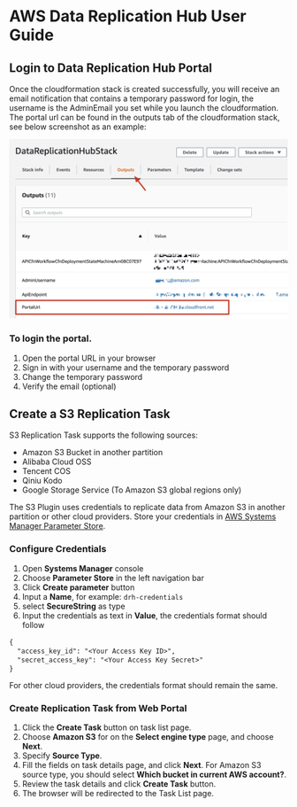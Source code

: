 # AWS Data Replication Hub User Guide

## Login to Data Replication Hub Portal

Once the cloudformation stack is created successfully, you will receive an email notification that contains a temporary password for login, the username is the AdminEmail you set while you launch the cloudformation.
The portal url can be found in the outputs tab of the cloudformation stack, see below screenshot as an example:

![portal](images/portal.jpg)

### To login the portal.

1. Open the portal URL in your browser
1. Sign in with your username and the temporary password
1. Change the temporary password
1. Verify the email (optional)

## Create a S3 Replication Task

S3 Replication Task supports the following sources:
* Amazon S3 Bucket in another partition
* Alibaba Cloud OSS
* Tencent COS
* Qiniu Kodo
* Google Storage Service (To Amazon S3 global regions only)

The S3 Plugin uses credentials to replicate data from Amazon S3 in another partition or other cloud providers. Store your credentials in [AWS Systems Manager Parameter Store](https://docs.aws.amazon.com/systems-manager/latest/userguide/systems-manager-parameter-store.html).

### Configure Credentials

1. Open **Systems Manager** console
1. Choose **Parameter Store** in the left navigation bar
1. Click **Create parameter** button
1. Input a **Name**, for example: `drh-credentials`
1. select **SecureString** as type
1. Input the credentials as text in **Value**, the credentials format should follow
```
{
  "access_key_id": "<Your Access Key ID>",
  "secret_access_key": "<Your Access Key Secret>"
}
```

For other cloud providers, the credentials format should remain the same.

### Create Replication Task from Web Portal

1. Click the **Create Task** button on task list page.
1. Choose **Amazon S3** for on the **Select engine type** page, and choose **Next**.
1. Specify **Source Type**.
1. Fill the fields on task details page, and click **Next**. For Amazon S3 source type, you should select 
**Which bucket in current AWS account?**. 
1. Review the task details and click **Create Task** button.
1. The browser will be redirected to the Task List page.


